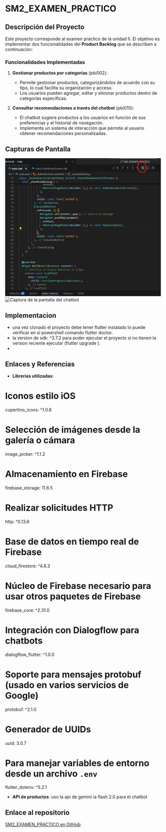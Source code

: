# SM2_EXAMEN_PRACTICO

## Descripción del Proyecto

Este proyecto corresponde al examen práctico de la unidad II. El objetivo es implementar dos funcionalidades del **Product Backlog** que se describen a continuación:

### Funcionalidades Implementadas

1. **Gestionar productos por categorías** (pbi002): 
   - Permite gestionar productos, categorizándolos de acuerdo con su tipo, lo cual facilita su organización y acceso.
   - Los usuarios pueden agregar, editar y eliminar productos dentro de categorías específicas.

2. **Consultar recomendaciones a través del chatbot** (pbi010):
   - El chatbot sugiere productos a los usuarios en función de sus preferencias y el historial de navegación.
   - Implementa un sistema de interacción que permite al usuario obtener recomendaciones personalizadas.

## Capturas de Pantalla

![Captura de la pantalla de gestionar productos](imagenes_exu2/1.png)
![Captura de la pantalla del chatbot](.png)
## Implementacion
- una vez clonado el proyecto debe tener flutter instalado lo puede verificar en si powershell comando flutter doctor.
- la version de sdk: ^3.7.2 para poder ejecutar el proyecto si no tienen la version reciente ejecutar (flutter upgrade
).
- 
## Enlaces y Referencias

- **Librerías utilizadas**:
# Iconos estilo iOS
  cupertino_icons: ^1.0.8

  # Selección de imágenes desde la galería o cámara
  image_picker: ^1.1.2

  # Almacenamiento en Firebase
  firebase_storage: 11.6.5

  # Realizar solicitudes HTTP
  http: ^0.13.6

  # Base de datos en tiempo real de Firebase
  cloud_firestore: ^4.8.3

  # Núcleo de Firebase necesario para usar otros paquetes de Firebase
  firebase_core: ^2.31.0

  # Integración con Dialogflow para chatbots
  dialogflow_flutter: ^1.0.0

  # Soporte para mensajes protobuf (usado en varios servicios de Google)
  protobuf: ^2.1.0

  # Generador de UUIDs
  uuid: 3.0.7

  # Para manejar variables de entorno desde un archivo `.env`
  flutter_dotenv: ^5.2.1
  
- **API de productos**:
   uso la api de gemini ia flash 2.0 para el chatbot

## Enlace al repositorio

[SM2_EXAMEN_PRACTICO en GitHub](https://github.com/jesushuallpa/SM2_EXAMEN_PRACTICO)
